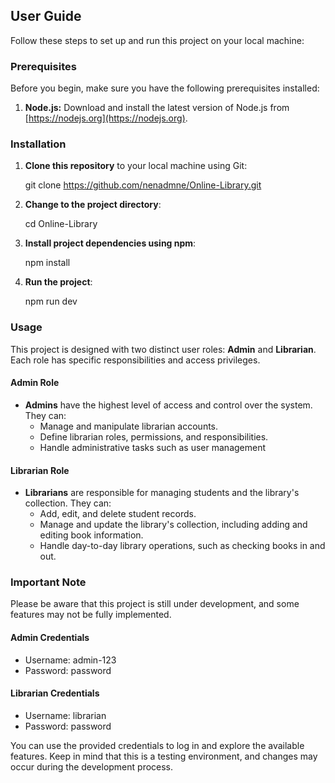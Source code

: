 ## User Guide

Follow these steps to set up and run this project on your local machine:

### Prerequisites

Before you begin, make sure you have the following prerequisites installed:

1. **Node.js:** Download and install the latest version of Node.js from [https://nodejs.org](https://nodejs.org).

### Installation

1. **Clone this repository** to your local machine using Git:

   git clone https://github.com/nenadmne/Online-Library.git

2. **Change to the project directory**:

   cd Online-Library

3. **Install project dependencies using npm**:

   npm install

4. **Run the project**:

   npm run dev

### Usage

This project is designed with two distinct user roles: **Admin** and **Librarian**. Each role has specific responsibilities and access privileges.

#### Admin Role

- **Admins** have the highest level of access and control over the system. They can:
  - Manage and manipulate librarian accounts.
  - Define librarian roles, permissions, and responsibilities.
  - Handle administrative tasks such as user management

#### Librarian Role

- **Librarians** are responsible for managing students and the library's collection. They can:
  - Add, edit, and delete student records.
  - Manage and update the library's collection, including adding and editing book information.
  - Handle day-to-day library operations, such as checking books in and out.

### Important Note

Please be aware that this project is still under development, and some features may not be fully implemented.

#### Admin Credentials

- Username: admin-123
- Password: password

#### Librarian Credentials

- Username: librarian
- Password: password

You can use the provided credentials to log in and explore the available features. Keep in mind that this is a testing environment, and changes may occur during the development process.
